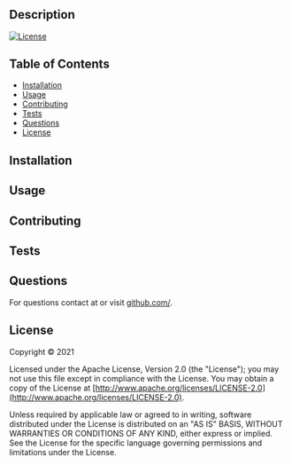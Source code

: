 # 

## Description


[![License](https://img.shields.io/badge/License-Apache_2.0-blue.svg)](https://opensource.org/licenses/Apache-2.0)

## Table of Contents
* [Installation](#installation)
* [Usage](#usage)
* [Contributing](#contributing)
* [Tests](#tests)
* [Questions](#questions)
* [License](#license)

## Installation


## Usage


## Contributing


## Tests


## Questions
For questions contact  at [](mailto:) or visit [github.com/](https://github.com/).

## License
Copyright © 2021 
    
Licensed under the Apache License, Version 2.0 (the "License");
you may not use this file except in compliance with the License.
You may obtain a copy of the License at [http://www.apache.org/licenses/LICENSE-2.0](http://www.apache.org/licenses/LICENSE-2.0).

Unless required by applicable law or agreed to in writing, software
distributed under the License is distributed on an "AS IS" BASIS,
WITHOUT WARRANTIES OR CONDITIONS OF ANY KIND, either express or implied.
See the License for the specific language governing permissions and
limitations under the License.